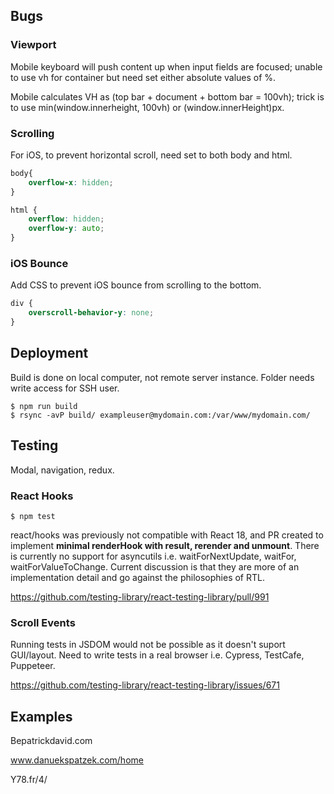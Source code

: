 ## Bugs

### Viewport

Mobile keyboard will push content up when input fields are focused; unable to use vh for container but need set either absolute values of %.

Mobile calculates VH as (top bar + document + bottom bar = 100vh); trick is to use min(window.innerheight, 100vh) or (window.innerHeight)px.


### Scrolling

For iOS, to prevent horizontal scroll, need set to both body and html.

```css
body{
    overflow-x: hidden;
}

html {
    overflow: hidden;
    overflow-y: auto;
}
```

### iOS Bounce

Add CSS to prevent iOS bounce from scrolling to the bottom.

```css
div {
    overscroll-behavior-y: none;
}
```

## Deployment

Build is done on local computer, not remote server instance. Folder needs write access for SSH user.

```console
$ npm run build
$ rsync -avP build/ exampleuser@mydomain.com:/var/www/mydomain.com/
```

## Testing

Modal, navigation, redux.

### React Hooks

```console
$ npm test
```

react/hooks was previously not compatible with React 18, and PR created to implement **minimal renderHook with result, rerender and unmount**. There is currently no support for asyncutils i.e. waitForNextUpdate, waitFor, waitForValueToChange. Current discussion is that they are more of an implementation detail and go against the philosophies of RTL.

https://github.com/testing-library/react-testing-library/pull/991


### Scroll Events

Running tests in JSDOM would not be possible as it doesn't suport GUI/layout. Need to write tests in a real browser i.e. Cypress, TestCafe, Puppeteer.

https://github.com/testing-library/react-testing-library/issues/671

## Examples

Bepatrickdavid.com

www.danuekspatzek.com/home

Y78.fr/4/